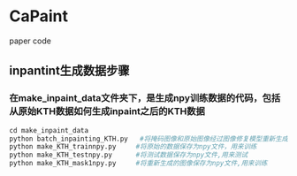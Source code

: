 # CaPaint
paper code
## inpantint生成数据步骤
### 在make_inpaint_data文件夹下，是生成npy训练数据的代码，包括从原始KTH数据如何生成inpaint之后的KTH数据
```python
cd make_inpaint_data
python batch_inpainting_KTH.py   #将掩码图像和原始图像经过图像修复模型重新生成改区域
python make_KTH_trainnpy.py     #将原始的数据保存为npy文件，用来训练
python make_KTH_testnpy.py      #将测试数据保存为npy文件,用来测试
python make_KTH_mask1npy.py     #将重新生成的图像保存为npy文件,用来训练
```
